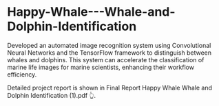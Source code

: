 # Happy-Whale---Whale-and-Dolphin-Identification
Developed an automated image recognition system using Convolutional Neural Networks and the TensorFlow framework to distinguish between whales and dolphins. This system can accelerate the classification of marine life images for marine scientists, enhancing their workflow efficiency. 

Detailed project report is shown in Final Report Happy Whale Whale and Dolphin Identification (1).pdf 👆.
